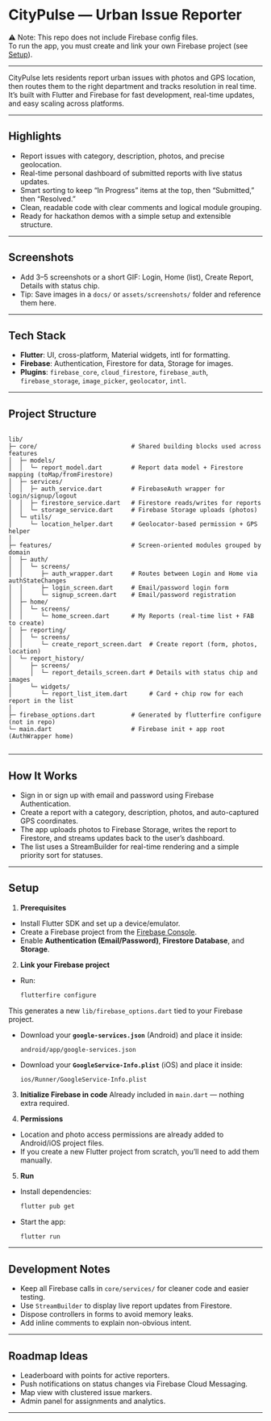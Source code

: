 # CityPulse — Urban Issue Reporter

⚠️ Note: This repo does not include Firebase config files.  
To run the app, you must create and link your own Firebase project (see [Setup](#setup)).

---

CityPulse lets residents report urban issues with photos and GPS location, then routes them to the right department and tracks resolution in real time.  
It’s built with Flutter and Firebase for fast development, real-time updates, and easy scaling across platforms.

---

## Highlights

- Report issues with category, description, photos, and precise geolocation.
- Real-time personal dashboard of submitted reports with live status updates.
- Smart sorting to keep “In Progress” items at the top, then “Submitted,” then “Resolved.”
- Clean, readable code with clear comments and logical module grouping.
- Ready for hackathon demos with a simple setup and extensible structure.

---

## Screenshots

- Add 3–5 screenshots or a short GIF: Login, Home (list), Create Report, Details with status chip.
- Tip: Save images in a `docs/` or `assets/screenshots/` folder and reference them here.

---

## Tech Stack

- **Flutter**: UI, cross-platform, Material widgets, intl for formatting.  
- **Firebase**: Authentication, Firestore for data, Storage for images.  
- **Plugins**: `firebase_core`, `cloud_firestore`, `firebase_auth`, `firebase_storage`, `image_picker`, `geolocator`, `intl`.

---

## Project Structure

```

lib/
├─ core/                          # Shared building blocks used across features
│  ├─ models/
│  │  └─ report_model.dart        # Report data model + Firestore mapping (toMap/fromFirestore)
│  ├─ services/
│  │  ├─ auth_service.dart        # FirebaseAuth wrapper for login/signup/logout
│  │  ├─ firestore_service.dart   # Firestore reads/writes for reports
│  │  └─ storage_service.dart     # Firebase Storage uploads (photos)
│  └─ utils/
│     └─ location_helper.dart     # Geolocator-based permission + GPS helper
│
├─ features/                      # Screen-oriented modules grouped by domain
│  ├─ auth/
│  │  └─ screens/
│  │     ├─ auth_wrapper.dart     # Routes between Login and Home via authStateChanges
│  │     ├─ login_screen.dart     # Email/password login form
│  │     └─ signup_screen.dart    # Email/password registration
│  ├─ home/
│  │  └─ screens/
│  │     └─ home_screen.dart      # My Reports (real-time list + FAB to create)
│  ├─ reporting/
│  │  └─ screens/
│  │     └─ create_report_screen.dart  # Create report (form, photos, location)
│  └─ report_history/
│     ├─ screens/
│     │  └─ report_details_screen.dart # Details with status chip and images
│     └─ widgets/
│        └─ report_list_item.dart      # Card + chip row for each report in the list
│
├─ firebase_options.dart          # Generated by flutterfire configure (not in repo)
└─ main.dart                      # Firebase init + app root (AuthWrapper home)


````

---

## How It Works

- Sign in or sign up with email and password using Firebase Authentication.  
- Create a report with a category, description, photos, and auto-captured GPS coordinates.  
- The app uploads photos to Firebase Storage, writes the report to Firestore, and streams updates back to the user’s dashboard.  
- The list uses a StreamBuilder for real-time rendering and a simple priority sort for statuses.

---

## Setup

1) **Prerequisites**  
- Install Flutter SDK and set up a device/emulator.  
- Create a Firebase project from the [Firebase Console](https://console.firebase.google.com/).  
- Enable **Authentication (Email/Password)**, **Firestore Database**, and **Storage**.

2) **Link your Firebase project**  
- Run:
  ```sh
  flutterfire configure


This generates a new `lib/firebase_options.dart` tied to your Firebase project.

* Download your **`google-services.json`** (Android) and place it inside:

  ```
  android/app/google-services.json
  ```
* Download your **`GoogleService-Info.plist`** (iOS) and place it inside:

  ```
  ios/Runner/GoogleService-Info.plist
  ```

3. **Initialize Firebase in code**
   Already included in `main.dart` — nothing extra required.


4. **Permissions**

* Location and photo access permissions are already added to Android/iOS project files.  
* If you create a new Flutter project from scratch, you’ll need to add them manually.

5. **Run**

* Install dependencies:

  ```sh
  flutter pub get
  ```
* Start the app:

  ```sh
  flutter run
  ```

---

## Development Notes

* Keep all Firebase calls in `core/services/` for cleaner code and easier testing.
* Use `StreamBuilder` to display live report updates from Firestore.
* Dispose controllers in forms to avoid memory leaks.
* Add inline comments to explain non-obvious intent.

---

## Roadmap Ideas

* Leaderboard with points for active reporters.
* Push notifications on status changes via Firebase Cloud Messaging.
* Map view with clustered issue markers.
* Admin panel for assignments and analytics.

---

```



